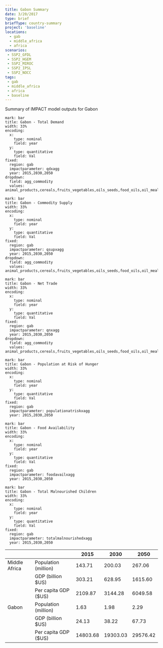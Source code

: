 ```yaml
---
title: Gabon Summary
date: 3/20/2017
type: brief
briefType: country-summary
project: 'baseline'
locations:
  - gab
  - middle_africa
  - africa
scenarios:
 - SSP2_GFDL
 - SSP2_HGEM
 - SSP2_MIROC
 - SSP2_IPSL
 - SSP2_NOCC
tags:
 - gab
 - middle_africa
 - africa
 - baseline
---
```

Summary of IMPACT model outputs for Gabon

```chart
mark: bar
title: Gabon - Total Demand
width: 33%
encoding:
  x:
    type: nominal
    field: year
  y:
    type: quantitative
    field: Val
fixed:
  region: gab
  impactparameter: qdxagg
  year: 2015,2030,2050
dropdown:
  field: agg_commodity
  values: animal_products,cereals,fruits_vegetables,oils_seeds,food_oils,oil_meals,other,pulses,roots_tubers,sugar
```

```chart
mark: bar
title: Gabon - Commodity Supply
width: 33%
encoding:
  x:
    type: nominal
    field: year
  y:
    type: quantitative
    field: Val
fixed:
  region: gab
  impactparameter: qsupxagg
  year: 2015,2030,2050
dropdown:
  field: agg_commodity
  values: animal_products,cereals,fruits_vegetables,oils_seeds,food_oils,oil_meals,other,pulses,roots_tubers,sugar
```

```chart
mark: bar
title: Gabon - Net Trade
width: 33%
encoding:
  x:
    type: nominal
    field: year
  y:
    type: quantitative
    field: Val
fixed:
  region: gab
  impactparameter: qnxagg
  year: 2015,2030,2050
dropdown:
  field: agg_commodity
  values: animal_products,cereals,fruits_vegetables,oils_seeds,food_oils,oil_meals,other,pulses,roots_tubers,sugar
```

```chart
mark: bar
title: Gabon - Population at Risk of Hunger
width: 33%
encoding:
  x:
    type: nominal
    field: year
  y:
    type: quantitative
    field: Val
fixed:
  region: gab
  impactparameter: populationatriskxagg
  year: 2015,2030,2050
```

```chart
mark: bar
title: Gabon - Food Availability
width: 33%
encoding:
  x:
    type: nominal
    field: year
  y:
    type: quantitative
    field: Val
fixed:
  region: gab
  impactparameter: foodavailxagg
  year: 2015,2030,2050
```

```chart
mark: bar
title: Gabon - Total Malnourished Children
width: 33%
encoding:
  x:
    type: nominal
    field: year
  y:
    type: quantitative
    field: Val
fixed:
  region: gab
  impactparameter: totalmalnourishedxagg
  year: 2015,2030,2050
```

|   |   | 2015 | 2030 | 2050 |
|---|---|---|---|---|
| Middle Africa | Population (million) | 143.71 | 200.03 | 267.06 |
|  | GDP (billion $US) | 303.21 | 628.95 | 1615.60 |
|  | Per capita GDP ($US) | 2109.87 | 3144.28 | 6049.58 |
| Gabon | Population (million) | 1.63 | 1.98 | 2.29 |
|  | GDP (billion $US) | 24.13 | 38.22 | 67.73 |
|  | Per capita GDP ($US) | 14803.68| 19303.03| 29576.42|